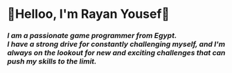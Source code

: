 # 👋Helloo, I'm Rayan Yousef👋

### *I am a passionate game programmer from Egypt. <br/> I have a strong drive for constantly challenging myself, and I'm always on the lookout for new and exciting challenges that can push my skills to the limit.*
